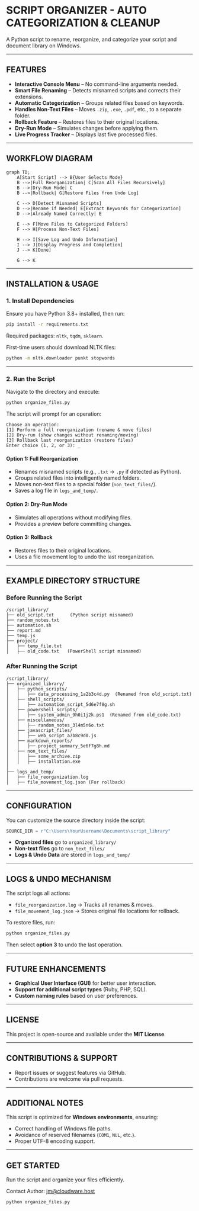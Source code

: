 # **SCRIPT ORGANIZER - AUTO CATEGORIZATION & CLEANUP**

A Python script to rename, reorganize, and categorize your script and document library on Windows.

---

## **FEATURES**
- **Interactive Console Menu** – No command-line arguments needed.
- **Smart File Renaming** – Detects misnamed scripts and corrects their extensions.
- **Automatic Categorization** – Groups related files based on keywords.
- **Handles Non-Text Files** – Moves `.zip`, `.exe`, `.pdf`, etc., to a separate folder.
- **Rollback Feature** – Restores files to their original locations.
- **Dry-Run Mode** – Simulates changes before applying them.
- **Live Progress Tracker** – Displays last five processed files.

---

## **WORKFLOW DIAGRAM**
```mermaid
graph TD;
    A[Start Script] --> B{User Selects Mode}
    B -->|Full Reorganization| C[Scan All Files Recursively]
    B -->|Dry-Run Mode| C
    B -->|Rollback| G[Restore Files from Undo Log]

    C --> D[Detect Misnamed Scripts]
    D -->|Rename if Needed| E[Extract Keywords for Categorization]
    D -->|Already Named Correctly| E

    E --> F[Move Files to Categorized Folders]
    F --> H[Process Non-Text Files]
    
    H --> I[Save Log and Undo Information]
    I --> J[Display Progress and Completion]
    J --> K[Done]

    G --> K
```

---

## **INSTALLATION & USAGE**
### **1. Install Dependencies**
Ensure you have Python 3.8+ installed, then run:
```bash
pip install -r requirements.txt
```
Required packages: `nltk`, `tqdm`, `sklearn`.

First-time users should download NLTK files:
```bash
python -m nltk.downloader punkt stopwords
```

---

### **2. Run the Script**
Navigate to the directory and execute:
```bash
python organize_files.py
```
The script will prompt for an operation:
```
Choose an operation:
[1] Perform a full reorganization (rename & move files)
[2] Dry-run (show changes without renaming/moving)
[3] Rollback last reorganization (restore files)
Enter choice (1, 2, or 3): _
```

#### **Option 1: Full Reorganization**
- Renames misnamed scripts (e.g., `.txt` → `.py` if detected as Python).
- Groups related files into intelligently named folders.
- Moves non-text files to a special folder (`non_text_files/`).
- Saves a log file in `logs_and_temp/`.

#### **Option 2: Dry-Run Mode**
- Simulates all operations without modifying files.
- Provides a preview before committing changes.

#### **Option 3: Rollback**
- Restores files to their original locations.
- Uses a file movement log to undo the last reorganization.

---

## **EXAMPLE DIRECTORY STRUCTURE**
### **Before Running the Script**
```
/script_library/
├── old_script.txt      (Python script misnamed)
├── random_notes.txt
├── automation.sh
├── report.md
├── temp.js
├── project/
│   ├── temp_file.txt
│   ├── old_code.txt   (PowerShell script misnamed)
```

### **After Running the Script**
```
/script_library/
├── organized_library/
│   ├── python_scripts/
│   │   ├── data_processing_1a2b3c4d.py  (Renamed from old_script.txt)
│   ├── shell_scripts/
│   │   ├── automation_script_5d6e7f8g.sh
│   ├── powershell_scripts/
│   │   ├── system_admin_9h0i1j2k.ps1  (Renamed from old_code.txt)
│   ├── miscellaneous/
│   │   ├── random_notes_3l4m5n6o.txt
│   ├── javascript_files/
│   │   ├── web_script_a7b8c9d0.js
│   ├── markdown_reports/
│   │   ├── project_summary_5e6f7g8h.md
│   ├── non_text_files/
│   │   ├── some_archive.zip
│   │   ├── installation.exe
│
├── logs_and_temp/
│   ├── file_reorganization.log
│   ├── file_movement_log.json (For rollback)
```

---

## **CONFIGURATION**
You can customize the source directory inside the script:
```python
SOURCE_DIR = r"C:\Users\YourUsername\Documents\script_library"
```
- **Organized files** go to `organized_library/`
- **Non-text files** go to `non_text_files/`
- **Logs & Undo Data** are stored in `logs_and_temp/`

---

## **LOGS & UNDO MECHANISM**
The script logs all actions:
- `file_reorganization.log` → Tracks all renames & moves.
- `file_movement_log.json` → Stores original file locations for rollback.

To restore files, run:
```bash
python organize_files.py
```
Then select **option 3** to undo the last operation.

---

## **FUTURE ENHANCEMENTS**
- **Graphical User Interface (GUI)** for better user interaction.
- **Support for additional script types** (Ruby, PHP, SQL).
- **Custom naming rules** based on user preferences.

---

## **LICENSE**
This project is open-source and available under the **MIT License**.

---

## **CONTRIBUTIONS & SUPPORT**
- Report issues or suggest features via GitHub.
- Contributions are welcome via pull requests.

---

## **ADDITIONAL NOTES**
This script is optimized for **Windows environments**, ensuring:
- Correct handling of Windows file paths.
- Avoidance of reserved filenames (`COM1`, `NUL`, etc.).
- Proper UTF-8 encoding support.

---

## **GET STARTED**
Run the script and organize your files efficiently.

Contact
Author: jm@cloudware.host

```bash
python organize_files.py
```
